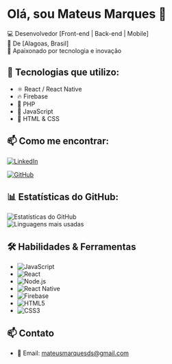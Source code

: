 # Olá, sou Mateus Marques 👋  

💻 Desenvolvedor [Front-end | Back-end | Mobile]  
📍 De [Alagoas, Brasil]  
🚀 Apaixonado por tecnologia e inovação  

## 🔧 Tecnologias que utilizo:
- ⚛️ React / React Native  
- 🔥 Firebase  
- 🐘 PHP
- 📜 JavaScript  
- 🎨 HTML & CSS  

## 📫 Como me encontrar:
[![LinkedIn](https://img.shields.io/badge/LinkedIn-000?style=for-the-badge&logo=linkedin&logoColor=blue)](https://www.linkedin.com/in/mateus-marques-a50a19113/) 

[![GitHub](https://img.shields.io/badge/GitHub-000?style=for-the-badge&logo=github)](https://github.com/Mateusds/)

## 📊 Estatísticas do GitHub:
![Estatísticas do GitHub](https://github-readme-stats.vercel.app/api?username=Mateusds&show_icons=true&theme=radical)  
![Linguagens mais usadas](https://github-readme-stats.vercel.app/api/top-langs/?username=Mateusds&layout=compact&theme=dark)

## 🛠 Habilidades & Ferramentas
- ![JavaScript](https://img.shields.io/badge/-JavaScript-000?style=for-the-badge&logo=javascript)
- ![React](https://img.shields.io/badge/-React-000?style=for-the-badge&logo=react)
- ![Node.js](https://img.shields.io/badge/-Node.js-000?style=for-the-badge&logo=node.js)
- ![React Native](https://img.shields.io/badge/-React%20Native-000?style=for-the-badge&logo=react)
- ![Firebase](https://img.shields.io/badge/-Firebase-000?style=for-the-badge&logo=firebase)
- ![HTML5](https://img.shields.io/badge/-HTML5-000?style=for-the-badge&logo=html5)
- ![CSS3](https://img.shields.io/badge/-CSS3-000?style=for-the-badge&logo=css3)

## 📫 Contato
- 📧 Email: mateusmarquesds@gmail.com


